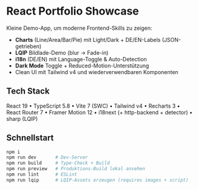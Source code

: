 # React Portfolio Showcase

Kleine Demo-App, um moderne Frontend-Skills zu zeigen:

- **Charts** (Line/Area/Bar/Pie) mit Light/Dark + DE/EN-Labels (JSON-getrieben)
- **LQIP** Bildlade-Demo (blur → Fade-in)
- **i18n** (DE/EN) mit Language-Toggle & Auto-Detection
- **Dark Mode** Toggle + Reduced-Motion-Unterstützung
- Clean UI mit Tailwind v4 und wiederverwendbaren Komponenten

## Tech Stack

React 19 • TypeScript 5.8 • Vite 7 (SWC) • Tailwind v4 • Recharts 3 •  
React Router 7 • Framer Motion 12 • i18next (+ http-backend + detector) • sharp (LQIP)

## Schnellstart

```bash
npm i
npm run dev       # Dev-Server
npm run build     # Type-Check + Build
npm run preview   # Produktions-Build lokal ansehen
npm run lint      # ESLint
npm run lqip      # LQIP-Assets erzeugen (requires images + script)
```
